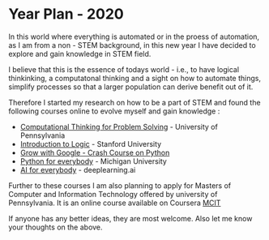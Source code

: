 # Year Plan - 2020
In this world where everything is automated or in the proess of automation, as I am from a non - STEM background, in this new year I have decided to explore and gain knowledge in STEM field.

I believe that this is the essence of todays world - i.e., to have logical thinkinking, a computatonal thinking and a sight on how to automate things, simplify processes so that a larger population can derive benefit out of it.

Therefore I started my research on how to be a part of STEM and found the following courses online to evolve myself and gain knowledge :

  * [Computational Thinking for Problem Solving](https://www.coursera.org/learn/computational-thinking-problem-solving/) - University of Pennsylvania
  * [Introduction to Logic](https://www.coursera.org/learn/logic-introduction?=) - Stanford University
  * [Grow with Google - Crash Course on Python](https://www.coursera.org/learn/python-crash-course/)
  * [Python for everybody](https://www.coursera.org/specializations/python?=) - Michigan University
  * [AI for everybody](https://www.coursera.org/learn/ai-for-everyone?) - deeplearning.ai

Further to these courses I am also planning to apply for Masters of Computer and Information Technology offered by university of Pennsylvania. It is an online course available on Coursera [MCIT]( https://www.coursera.org/degrees/mcit-penn)

If anyone has any better ideas, they are most welcome. Also let me know your thoughts on the above.
